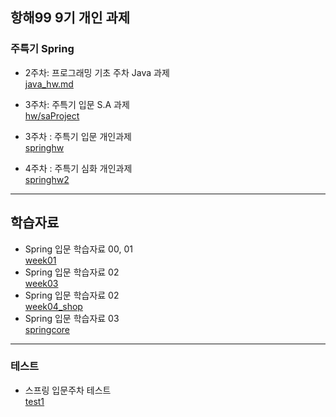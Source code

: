 ## 항해99 9기 개인 과제
### 주특기 Spring

- 2주차: 프로그래밍 기초 주차 Java 과제 <br>
[java_hw.md](https://github.com/Suyoung225/hanghae_hw/blob/main/java_hw.md)

- 3주차: 주특기 입문 S.A 과제 <br>
[hw/saProject](https://github.com/Suyoung225/hanghae_hw/tree/main/hw/saProject)

- 3주차 : 주특기 입문 개인과제  <br>
[springhw](https://github.com/Suyoung225/hanghae_hw/tree/main/springhw/src/main)

- 4주차 : 주특기 심화 개인과제 <br>
[springhw2](https://github.com/Suyoung225/hanghae_hw/tree/main/springhw2/src/main)
***

## 학습자료
- Spring 입문 학습자료 00, 01 <br>
[week01](https://github.com/Suyoung225/hanghae_hw/tree/main/week01/src/main)<br>
- Spring 입문 학습자료 02 <br>
[week03](https://github.com/Suyoung225/hanghae_hw/tree/main/week03/src/main/java/com/sparta/week03) <br> 
- Spring 입문 학습자료 02 <br>
[week04_shop](https://github.com/Suyoung225/hanghae_hw/tree/main/week04_shop/src/main/java/com/sparta/week04_shop) <br> 
- Spring 입문 학습자료 03 <br>
[springcore](https://github.com/Suyoung225/hanghae_hw/tree/main/springcore/src/main)



***

### 테스트
- 스프링 입문주차 테스트 <br>
[test1](https://github.com/Suyoung225/hanghae_hw/tree/main/test1/src/main/java/com/sparta/test1)
